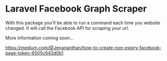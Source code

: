 # Laravel Facebook Graph Scraper

With this package you'll be able to run a command each time you website changed. It will call the Facebook API for scraping your url.

More information coming soon...



https://medium.com/@Jenananthan/how-to-create-non-expiry-facebook-page-token-6505c642d0b1